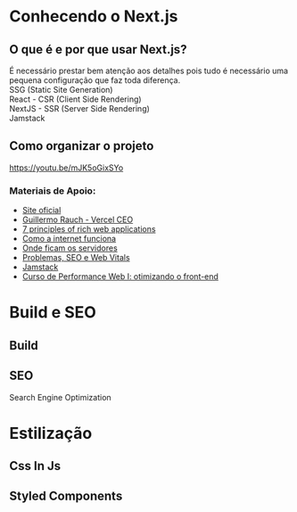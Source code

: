 
# Conhecendo o Next.js
## O que é e por que usar Next.js?

É necessário prestar bem atenção aos detalhes pois tudo é necessário uma pequena configuração que faz toda diferença. </br>
SSG (Static Site Generation) </br>
React - CSR (Client Side Rendering) </br>
NextJS - SSR (Server Side Rendering) </br>
Jamstack </br>

## Como organizar o projeto

https://youtu.be/mJK5oGixSYo

### Materiais de Apoio:

* [Site oficial](https://nextjs.org/)
* [Guillermo Rauch - Vercel CEO](https://twitter.com/rauchg)
* [7 principles of rich web applications](https://rauchg.com/2014/7-principles-of-rich-web-applications)
* [Como a internet funciona](https://www.submarinecablemap.com/)
* [Onde ficam os servidores](https://jachoos.net/amazon-web-services-locations/)
* [Problemas, SEO e Web Vitals](https://web.dev/vitals/)
* [Jamstack](https://jamstack.org/)
* [Curso de Performance Web I: otimizando o front-end](https://www.alura.com.br/conteudo/otimizacao-performance-web)

# Build e SEO

## Build

## SEO

Search Engine Optimization

# Estilização 

## Css In Js

## Styled Components